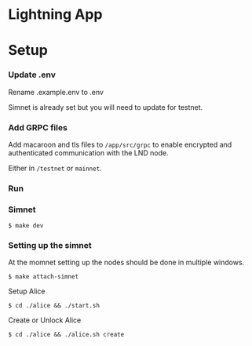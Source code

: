 # Lightning App

# Setup
### Update .env
Rename .example.env to .env

Simnet is already set but you will need to update for testnet.

### Add GRPC files
Add macaroon and tls files to `/app/src/grpc` to enable encrypted and authenticated
communication with the LND node.

Either in `/testnet` or `mainnet`.

### Run
### Simnet
```
$ make dev
```

### Setting up the simnet

At the momnet setting up the nodes should be done in multiple windows.
```
$ make attach-simnet
```

Setup Alice
```
$ cd ./alice && ./start.sh
```

Create or Unlock Alice
```
$ cd ./alice && ./alice.sh create
```


